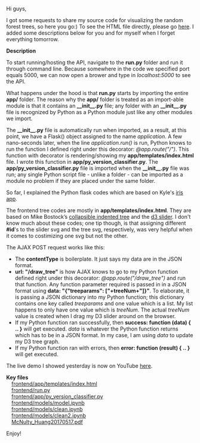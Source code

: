 Hi guys,

I got some requests to share my source code for visualizing the random forest trees, so here you go:) To see the HTML file directly, please go [here](frontend/app/templates/index.html). I added some descriptions below for you and for myself when I forget everything tomorrow.

**Description**

To start running/hosting the API, navigate to the **run.py** folder and run it through command line. Because somewhere in the code we specified port equals 5000, we can now open a brower and type in *localhost:5000* to see the API.

What happens under the hood is that **run.py** starts by importing the entire **app/** folder. The reason why the **app/** folder is treated as an import-able module is that it contains an **\_\_init\_\_.py** file; any folder with an **\_\_init\_\_.py** file is recognized by Python as a Python module just like any other modules we import.

The **\_\_init\_\_.py** file is automatically run when imported, as a result, at this point, we have a Flask() object assigned to the name *application*. A few nano-seconds later, when the line *application.run()* is run, Python knows to run the function I defined right under this decorator: *@app.route("/")*. This function with decorator is rendering/showing my **app/templates/index.html** file. I wrote this function in **app/py_version_classifier.py**. The **app/py_version_classifier.py** file is imported when the **\_\_init\_\_.py** file was run;  any single Python script file - unlike a folder - can be imported as a module no problem if they are placed under the same folder.

So far, I explained the Python flask codes which are based on Kyle's [iris app](https://github.com/thisismetis/sf17_ds6/tree/master/resources/flask/iris-app).

The frontend tree codes are mostly in **app/templates/index.html**. They are based on Mike Bostock’s [collapsible indented tree](https://bl.ocks.org/mbostock/1093025) and the [d3 slider](http://thematicmapping.org/playground/d3/d3.slider/). I don't know much about these codes; one tip though, is that assigning different **#id**'s to the slider svg and the tree svg, respectively, was very helpful when it comes to costimizing one svg but not the other.

The AJAX POST request works like this:
- The **contentType** is boilerplate. It just says my data are in the JSON format.
- **url: "/draw_tree"** is how AJAX knows to go to my Python function defined right under this decorator: *@app.route("/draw_tree")* and run that function. Any function parameter required is passed in in a JSON format using **data: "{\"treeparams\": ["+treeNum+"]}"**. To elaborate, it is passing a JSON dictionary into my Python function; this dictionary contains one key called *treeparams* and one value which is a list. My list happens to only have one value which is *treeNum*. The actual *treeNum* value is created when I drag my D3 slider around on the browser.
- If my Python function ran successfully, then **success: function (data) { .. }** will get executed. *data* is whatever the Python function returns which has to be in a JSON format. In my case, I am using *data* to update my D3 tree graph.
- If my Python function ran with errors, then **error: function (result) { .. }** will get executed.

The live demo I showed yesterday is now on YouTube [here](https://www.youtube.com/watch?v=D8_yesxONsM).

**Key files**  
&ensp;&ensp;[frontend/app/templates/index.html](frontend/app/templates/index.html)   
&ensp;&ensp;[frontend/run.py](frontend/run.py)  
&ensp;&ensp;[frontend/app/py_version_classifier.py](frontend/app/py_version_classifier.py)  
&ensp;&ensp;[frontend/models/model.ipynb](frontend/models/model.ipynb)  
&ensp;&ensp;[frontend/models/clean.ipynb](frontend/models/clean.ipynb)  
&ensp;&ensp;[frontend/models/clean2.ipynb](frontend/models/clean2.ipynb)  
&ensp;&ensp;[McNulty_Huang20170517.pdf](McNulty_Huang20170517.pdf)

Enjoy!
